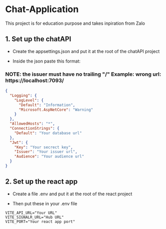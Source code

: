 # Chat-Application

This project is for education purpose and takes inpiration from Zalo

## 1. Set up the chatAPI

- Create the appsettings.json and put it at the root of the chatAPI project

- Inside the json paste this format:
### NOTE: the issuer must have no trailing "/" Example: wrong url: https://localhost:7093/
```json
{
  "Logging": {
    "LogLevel": {
      "Default": "Information",
      "Microsoft.AspNetCore": "Warning"
    }
  },
  "AllowedHosts": "*",
  "ConnectionStrings": {
    "Default": "Your database url"
  },
  "Jwt": {
    "Key": "Your secrect key",
    "Issuer": "Your issuer url",
    "Audience": "Your audience url"
  }
}
```

## 2. Set up the react app

- Create a file .env and put it at the root of the react project

- Then put these in your .env file

```.env
VITE_API_URL="Your URL"
VITE_SIGNALR_URL="Hub URL"
VITE_PORT="Your react app port"
```